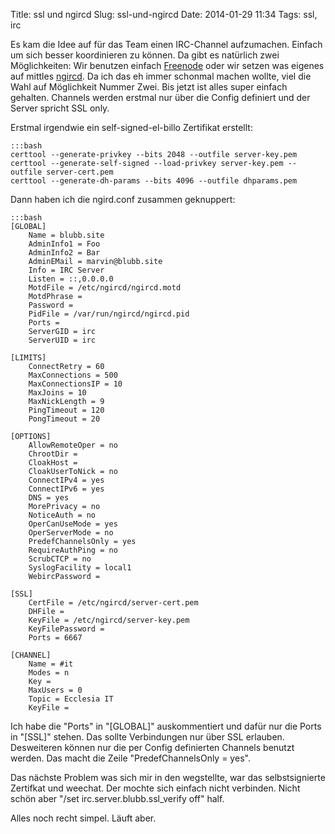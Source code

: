 Title: ssl und ngircd
Slug: ssl-und-ngircd
Date: 2014-01-29 11:34 
Tags: ssl, irc


Es kam die Idee auf für das Team einen IRC-Channel aufzumachen. Einfach um sich besser koordinieren zu können. Da gibt es natürlich zwei Möglichkeiten: Wir benutzen einfach [Freenode](http://freenode.net/) oder wir setzen was eigenes auf mittles [ngircd](http://ngircd.barton.de/). Da ich das eh immer schonmal machen wollte, viel die Wahl auf Möglichkeit Nummer Zwei. Bis jetzt ist alles super einfach gehalten. Channels werden erstmal nur über die Config definiert und der Server spricht SSL only. 

Erstmal irgendwie ein self-signed-el-billo Zertifikat erstellt:

	:::bash
	certtool --generate-privkey --bits 2048 --outfile server-key.pem
	certtool --generate-self-signed --load-privkey server-key.pem --outfile server-cert.pem
	certtool --generate-dh-params --bits 4096 --outfile dhparams.pem

Dann haben ich die ngird.conf zusammen geknuppert:

	:::bash
	[GLOBAL]
		Name = blubb.site 
		AdminInfo1 = Foo
	 	AdminInfo2 = Bar
		AdminEMail = marvin@blubb.site
		Info = IRC Server
		Listen = ::,0.0.0.0
		MotdFile = /etc/ngircd/ngircd.motd
		MotdPhrase =
		Password = 
		PidFile = /var/run/ngircd/ngircd.pid
		Ports = 
		ServerGID = irc
		ServerUID = irc

	[LIMITS]
		ConnectRetry = 60
		MaxConnections = 500
		MaxConnectionsIP = 10
  		MaxJoins = 10
  		MaxNickLength = 9
  		PingTimeout = 120
  		PongTimeout = 20

	[OPTIONS]
  		AllowRemoteOper = no
	  	ChrootDir = 
	  	CloakHost = 
	  	CloakUserToNick = no
	  	ConnectIPv4 = yes
	  	ConnectIPv6 = yes
	  	DNS = yes
	  	MorePrivacy = no
	  	NoticeAuth = no
	  	OperCanUseMode = yes
	  	OperServerMode = no
	  	PredefChannelsOnly = yes
	  	RequireAuthPing = no
	  	ScrubCTCP = no
	  	SyslogFacility = local1
	  	WebircPassword = 

	[SSL]
	  	CertFile = /etc/ngircd/server-cert.pem
	  	DHFile = 
	  	KeyFile = /etc/ngircd/server-key.pem
	  	KeyFilePassword = 
	  	Ports = 6667

	[CHANNEL]
	  	Name = #it
	  	Modes = n
	  	Key = 
	  	MaxUsers = 0
	  	Topic = Ecclesia IT
	  	KeyFile = 

Ich habe die "Ports" in "[GLOBAL]" auskommentiert und dafür nur die Ports in "[SSL]" stehen. Das sollte Verbindungen nur über SSL erlauben. Desweiteren können nur die per Config definierten Channels benutzt werden. Das macht die Zeile "PredefChannelsOnly = yes".

Das nächste Problem was sich mir in den wegstellte, war das selbstsignierte Zertifkat und weechat. Der mochte sich einfach nicht verbinden. Nicht schön aber "/set irc.server.blubb.ssl_verify off" half.

Alles noch recht simpel. Läuft aber. 
